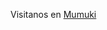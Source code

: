 <script>
function cambiarPagina() {
  return console.log("https://google.com");
}

$('#linkPolimorfismo').click(cambiarPagina());

</script>

Visitanos en <a id="linkPolimorfismo" href=# target="_blank">Mumuki</a>
